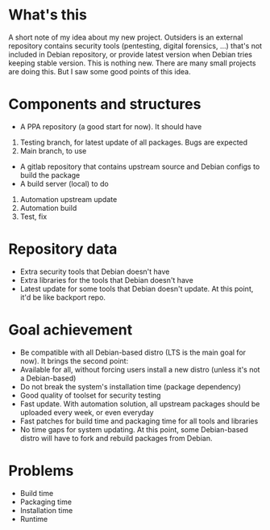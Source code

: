 # What's this
A short note of my idea about my new project. Outsiders is an external repository contains security tools (pentesting, digital forensics, ...) that's not included in Debian repository, or provide latest version when Debian tries keeping stable version. This is nothing new. There are many small projects are doing this. But I saw some good points of this idea.
# Components and structures
- A PPA repository (a good start for now). It should have
1. Testing branch, for latest update of all packages. Bugs are expected
2. Main branch, to use
- A gitlab repository that contains upstream source and Debian configs to build the package
- A build server (local) to do
1. Automation upstream update
2. Automation build
3. Test, fix
# Repository data
- Extra security tools that Debian doesn't have
- Extra libraries for the tools that Debian doesn't have
- Latest update for some tools that Debian doesn't update. At this point, it'd be like backport repo.
# Goal achievement
- Be compatible with all Debian-based distro (LTS is the main goal for now). It brings the second point:
- Available for all, without forcing users install a new distro (unless it's not a Debian-based)
- Do not break the system's installation time (package dependency)
- Good quality of toolset for security testing
- Fast update. With automation solution, all upstream packages should be uploaded every week, or even everyday
- Fast patches for build time and packaging time for all tools and libraries
- No time gaps for system updating. At this point, some Debian-based distro will have to fork and rebuild packages from Debian.
# Problems
- Build time
- Packaging time
- Installation time
- Runtime
